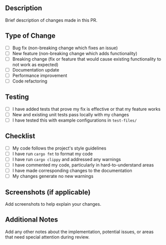 ## Description

Brief description of changes made in this PR.

## Type of Change

- [ ] Bug fix (non-breaking change which fixes an issue)
- [ ] New feature (non-breaking change which adds functionality)
- [ ] Breaking change (fix or feature that would cause existing functionality to not work as expected)
- [ ] Documentation update
- [ ] Performance improvement
- [ ] Code refactoring

## Testing

- [ ] I have added tests that prove my fix is effective or that my feature works
- [ ] New and existing unit tests pass locally with my changes
- [ ] I have tested this with example configurations in `test-files/`

## Checklist

- [ ] My code follows the project's style guidelines
- [ ] I have run `cargo fmt` to format my code
- [ ] I have run `cargo clippy` and addressed any warnings
- [ ] I have commented my code, particularly in hard-to-understand areas
- [ ] I have made corresponding changes to the documentation
- [ ] My changes generate no new warnings

## Screenshots (if applicable)

Add screenshots to help explain your changes.

## Additional Notes

Add any other notes about the implementation, potential issues, or areas that need special attention during review.